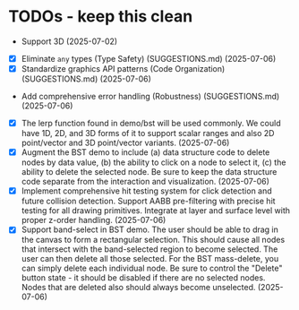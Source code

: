 # TODOs - keep this clean

- Support 3D (2025-07-02)
- [x] Eliminate `any` types (Type Safety) (SUGGESTIONS.md) (2025-07-06)
- [x] Standardize graphics API patterns (Code Organization) (SUGGESTIONS.md) (2025-07-06)
- Add comprehensive error handling (Robustness) (SUGGESTIONS.md) (2025-07-06)
- [x] The lerp function found in demo/bst will be used commonly. We could have 1D, 2D, and 3D forms of it to support scalar ranges and also 2D point/vector and 3D point/vector variants. (2025-07-06)
- [x] Augment the BST demo to include (a) data structure code to delete nodes by data value, (b) the ability to click on a node to select it, (c) the ability to delete the selected node. Be sure to keep the data structure code separate from the interaction and visualization. (2025-07-06)
- [x] Implement comprehensive hit testing system for click detection and future collision detection. Support AABB pre-filtering with precise hit testing for all drawing primitives. Integrate at layer and surface level with proper z-order handling. (2025-07-06)
- [x] Support band-select in BST demo. The user should be able to drag in the canvas to form a rectangular selection. This should cause all nodes that intersect with the band-selected region to become selected. The user can then delete all those selected. For the BST mass-delete, you can simply delete each individual node. Be sure to control the "Delete" button state - it should be disabled if there are no selected nodes. Nodes that are deleted also should always become unselected. (2025-07-06)
